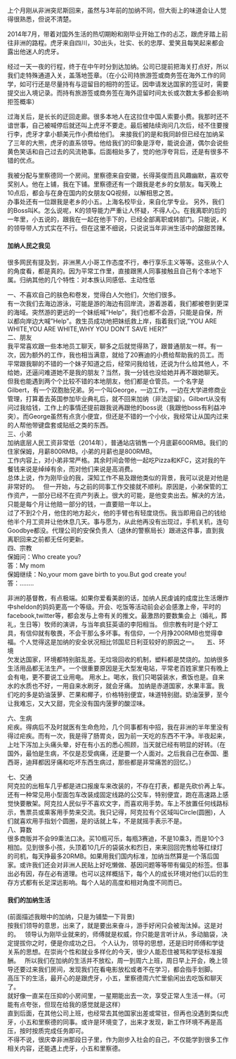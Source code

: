 

上个月刚从非洲突尼斯回来，虽然与3年前的加纳不同，但大街上的味道会让人觉得很熟悉，但说不清楚。  

2014年7月，带着对国外生活的热切期盼和刚毕业开始工作的忐忑，跟虎牙踏上前往非洲的路程。虎牙来自四川，30出头，壮实、长的忠厚、爱笑且每笑起来都会露出他迷人的虎牙。  

经过一天一夜的行程，终于在中午时分到达加纳。公司已提前把海关打点好，所以我们走特殊通道入关，盖落地签章。（在小公司持旅游签或商务签在海外工作的同学，如可行还是尽量持有与逗留目的相符的签证。因申请发达国家的签证时，需要提交出入境记录。而持有旅游签或商务签在海外逗留时间太长或次数太多都会影响拒签概率）  

过海关后，是长长的迂回走廊。很多本地人在这拉住中国人索要小费。我那时还不谙世事，自己被喊停后就还叫上虎牙不要走。最后被陆续询问几次后，经不住要搜行李，虎牙才拿小额美元作小费给他们。
来接我们的是和我同龄但已经在加纳呆了三年的大熊，虎牙的直系领导。他给我们的印象是浮夸，能说会道，偶尔会说些黄色笑话和自己过去的风流艳事。后面相处多了，觉的他浮夸背后，还是有很多不错的优点。

我被分配与里察德同一个房间。里察德来自安徽，长得英俊而且风趣幽默，喜欢夸奖别人。他在上铺，我在下铺。里察德还有一个跟我是老乡的女朋友。每天晚上10点后，都会与在身在国内的女朋友QQ视频，以解相思之苦。  
办事处还有一位跟我是老乡的小五。上海名校毕业，来自化学专业。
另外，我们的Boss叫K。怎么说呢，K的领导能力严重让人怀疑，不得人心。在我离职的后的一年里，小五说的，跟我在一起在他手下的，已经全部离职或转部门。只能说，K的领导带人方式实在不行。但在这里不细说，只说说当年非洲生活中的酸甜苦辣。

#### 加纳人民之我见 ##
很多网民有提及到，非洲黑人小哥工作态度不行，奉行享乐主义等等。这些从个人的角度看，都是真的。因为平常工作里，直接跟黑人同事接触且自己有个本地下属。归纳其他的几个特性：对本族认同感低、主动性低  

一、不喜欢自己的肤色和卷发，觉得白人欠他们，欠他们很多。  
有一次我们去海边游泳，可能是游的海边有回岸流，游着游着，我们都被卷到更深的海域。突然游的更远的一个妹纸喊”Help”，我们也都不会游，只能是自保，所以都向岸边大喊”Help”。救生员成功地把妹纸救上岸，指着我们说,”YOU ARE WHITE,YOU ARE WHITE,WHY YOU DON’T SAVE HER?”  
二、朋友  
我平常喜欢跟一些本地员工聊天，聊多之后就觉得熟了，跟普通朋友一样。有一次，因为额外的工作，我也相当满意，就给了20赛迪的小费给帮助我的员工。而平常跟我聊的不错的一个妹子知道之后，经常问我给钱，还说为什么给其他人，不给她，还逼问难道她不是我的朋友？当然，我一分钱也没给她并再不跟她聊天。  
但我也能遇到两个个比较不错的本地朋友，他们都是仓管员。一个名字是Gilbert，有一个双胞胎兄弟。另一个叫George，一边工作，一边在大学进修商业管理，打算着去英国参加毕业典礼后，就不回来加纳（非法逗留）。Gilbert从没有问过我给钱，工作上的事情还提前跟我说再跟他的boss说（我跟他boss有利益冲突）。而George虽然有点贪小便宜，但还是不错的一个小伙，我经常让从国内过来的人帮他带键盘套或贴纸之类的东西。  
三、小弟  
加纳底层人民工资非常低（2014年），普通站店销售一个月底薪600RMB。我们的住家保姆，月薪800RMB。小弟的月薪也是800RMB。  
工作内容上，对小弟非常严格。其余时间会带他一起吃Pizza和KFC，这对我的午餐钱来说是绰绰有余，而对他们来说是高消费。  
总体上说，作为刚毕业的我，深知工作不易及跟他类似的背景，我可以说是对他是非常好的。  
但一开始，与之前的同事工作交接就不顺利。原因是，小弟保管的工作资产，一部分已经不在资产列表上。很大的可能，是他变卖出去。解决的方法，只能是每个月让他赔一部分的钱，一直要赔一年以上。  
过了不到2个月，他住的地方起火，他的手臂也有轻度烧伤。我当即用自己的钱给他半个月工资并让他休息几天。事与愿为，从此他再没有出现过，手机关机，连句Goodbye都没。代理公司的安保负责人（退休的警察局长）跟进这件事，直到我离职回来之前都无任何更新。    
四、宗教  
保姆问：Who create you?  
答：My mom  
保姆继续：No,your mom gave birth to you.But god create you!  
答：……..  
  
非洲的基督教，有点极端。如果你爱看美剧的话，加纳人民虔诚的成度比生活爆炸中sheldon的妈妈更高一个等级。开会、吃饭等活动前会必会感激上帝，平时的facebook,twitter等，都会发与上帝有关的推文。最激昂的要数集会上（婚礼，葬礼，生日等）牧师的演讲，与当年疯狂英语的李阳相当。
但宗教有时是个好工具，有信仰就有敬畏，不会干那么多坏事。有信仰，一个月挣200RMB也觉得幸福。个人觉得这是加纳的安全状况相比邻国尼日利亚较好的原因之一。    
五、环境  
欠发达国家，环境都特别脏乱差。无垃圾回收的机制，塑料都是焚烧的。加纳很多生活用品都无法生产。一个很重要原因是无大型发电站，平常老百姓家里只有晚上会有电，更不要说工业用电。
用水上。喝水，我们只喝袋装水，煮饭也是。自来水的水质也不好，一用自来水刷牙，就会牙痛。
加纳是赤道国家，水果丰富。我们吃的多是奶油菠萝、芒果和椰子，价格特别便宜，味道特别甜。奶油菠萝，至今让我难忘，又大又甜，完全没有国内菠萝的酸涩味。  

六、生病  
疟疾。得病后不及时就医有生命危险，几个同事都有中招，我在非洲的半年里没有得过疟疾。而有一次，我是得了肠胃炎，因为前一天吃的东西不干净。半夜起来，上吐下泻加上头痛头晕，好在有小五的悉心照顾，当天就已经有明显的好转。（在国外，最怕是生病，不仅是忍受病痛，还是要一个人面对。之后我自己在泰国、墨西哥，迪拜都因牙痛和吃坏东西生病过，那些都是非常痛苦的回忆。）

七、交通  
阿克拉的出租车几乎都是进口报废车来改装的，不存在打表，都是先砍价再上车。还有一种常见用小型面包车改装成固定线路的公交车，特别便宜，跑在高速路上感觉快要散架。阿克拉人民似乎不喜欢文字，而喜欢用手势。车上不放置任何线路标示，售票员或乘客用手势来交流。我只记得，阿克拉有个区域叫Circle(圆圈)，人们就喜欢用手指划个圆圈，是的话就上车，不是就摇手表示不是。  
八、算数  
很多商贩并不会99乘法口决。买10瓶可乐，每瓶3赛迪，不是10乘3，而是10个3相加。见到很多小孩，头顶着10几斤的袋装水和烈日，来来回回兜售给等红绿灯的司机，每天挣最多20RMB。如果用我们国内标准，加纳当然算是一个落后国家。或许我们还会对非洲人民贴上好吃懒做、基因问题等等带有偏见的标签。但事出必有因，存在必有道理。也可以这样概括下，每个人的成长环境对他们以后的生存方式都有长足深远影响。每个人站的高度和相对角度不同而已。


#### 	我们的加纳生活 ##
(前面描述我眼中的加纳，只是为铺垫一下背景)  
按我们领导的意思，出来了，就是要出来奋斗，游手好闲只会被淘汰掉。这是对的。  
领导认为刚毕业就来的，师傅就是权威，你只能是言听计从，多动脑袋，决定提拔你之时，便是你成功之日。 
个人认为，领导的思想，还是旧时师傅和学徒关系的思想。在崇尚个性和就业多样化的今天，很少人能忍住被骂和学徒标准报酬。  
所以我们在加纳的生活并不放松，周一到周六上班，周日早上开会，晚上领导还要过来我们房间，发现我们在看电影放松或者不在学习，都会指手划脚。  
高压下的生活，最开心的是跟虎牙，小五，里察德周六忙里偷闲出去吃饭和聊天了。  
就好像一直呆在压抑的小房间里，一星期能出去一次，享受正常人生活一样。（可能有点夸张，但现在给我的感觉就是这样）  
直到后面，在其他公司上班，也经常去其他国家出差或常驻，但再也没遇到类似虎牙，小五和里察德的同事。或许是环境变了，出来才发现，新工作环境不再是高压，按时按质完成任务即可。  
不得不说，很庆幸非洲那段日子里，作为刚步入社会的自己，不仅能学到很多工作相关内容，还能遇上虎牙，小五和里察德。  



